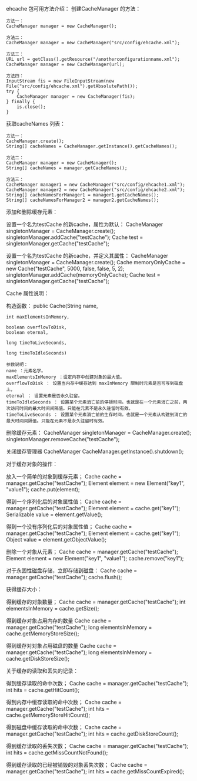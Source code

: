 ehcache 包可用方法介绍：
	创建CacheManager 的方法：
	
	方法一：
	CacheManager manager = new CacheManager();
	
	方法二：
	CacheManager manager = new CacheManager("src/config/ehcache.xml");
	
	方法三：
	URL url = getClass().getResource("/anotherconfigurationname.xml");
	CacheManager manager = new CacheManager(url);
	
	方法四：
	InputStream fis = new FileInputStream(new File("src/config/ehcache.xml").getAbsolutePath());
	try {
		CacheManager manager = new CacheManager(fis);
	} finally {
		is.close();
	}


获取cacheNames 列表：

	方法一：
	CacheManager.create();
	String[] cacheNames = CacheManager.getInstance().getCacheNames();
	
	方法二：
	CacheManager manager = new CacheManager();
	String[] cacheNames = manager.getCacheNames();
	
	方法三：
	CacheManager manager1 = new CacheManager("src/config/ehcache1.xml");
	CacheManager manager2 = new CacheManager("src/config/ehcache2.xml");
	String[] cacheNamesForManager1 = manager1.getCacheNames();
	String[] cacheNamesForManager2 = manager2.getCacheNames();

添加和删除缓存元素：

设置一个名为testCache 的新cache，属性为默认：
CacheManager singletonManager = CacheManager.create();
singletonManager.addCache("testCache");
Cache test = singletonManager.getCache("testCache");

设置一个名为testCache 的新cache，并定义其属性： 
CacheManager singletonManager = CacheManager.create();
Cache memoryOnlyCache = new Cache("testCache", 5000, false, false, 5, 2);
singletonManager.addCache(memoryOnlyCache);
Cache test = singletonManager.getCache("testCache");

Cache 属性说明：

构造函数：
	public Cache(String name,
	
	int maxElementsInMemory,
	
	boolean overflowToDisk,
	boolean eternal,
	
	long timeToLiveSeconds,
	
	long timeToIdleSeconds)
	
	参数说明：
	name ：元素名字。
	maxElementsInMemory ：设定内存中创建对象的最大值。
	overflowToDisk ： 设置当内存中缓存达到 maxInMemory 限制时元素是否可写到磁盘上。
	eternal ： 设置元素是否永久驻留。
	timeToIdleSeconds ： 设置某个元素消亡前的停顿时间。也就是在一个元素消亡之前，两次访问时间的最大时间间隔值。只能在元素不是永久驻留时有效。
	timeToLiveSeconds ： 设置某个元素消亡前的生存时间。也就是一个元素从构建到消亡的最大时间间隔值。只能在元素不是永久驻留时有效。

删除缓存元素：
	CacheManager singletonManager = CacheManager.create();
	singletonManager.removeCache("testCache");


关闭缓存管理器 CacheManager
	CacheManager.getInstance().shutdown();


对于缓存对象的操作：


放入一个简单的对象到缓存元素；
	Cache cache = manager.getCache("testCache");
	Element element = new Element("key1", "value1");
	cache.put(element);

得到一个序列化后的对象属性值；
	Cache cache = manager.getCache("testCache");
	Element element = cache.get("key1");
	Serializable value = element.getValue();

得到一个没有序列化后的对象属性值；
	Cache cache = manager.getCache("testCache");
	Element element = cache.get("key1");
	Object value = element.getObjectValue();

删除一个对象从元素；
	Cache cache = manager.getCache("testCache");
	Element element = new Element("key1", "value1");
	cache.remove("key1");

对于永固性磁盘存储，立即存储到磁盘：
	Cache cache = manager.getCache("testCache");
	cache.flush();


获得缓存大小：


得到缓存的对象数量；
	Cache cache = manager.getCache("testCache");
	int elementsInMemory = cache.getSize();

得到缓存对象占用内存的数量
	Cache cache = manager.getCache("testCache");
	long elementsInMemory = cache.getMemoryStoreSize();

得到缓存对对象占用磁盘的数量
	Cache cache = manager.getCache("testCache");
	long elementsInMemory = cache.getDiskStoreSize();

关于缓存的读取和丢失的记录：


得到缓存读取的命中次数；
	Cache cache = manager.getCache("testCache");
	int hits = cache.getHitCount();

得到内存中缓存读取的命中次数；
	Cache cache = manager.getCache("testCache");
	int hits = cache.getMemoryStoreHitCount();

得到磁盘中缓存读取的命中次数；
	Cache cache = manager.getCache("testCache");
	int hits = cache.getDiskStoreCount();

得到缓存读取的丢失次数；
	Cache cache = manager.getCache("testCache");
	int hits = cache.getMissCountNotFound();

得到缓存读取的已经被销毁的对象丢失次数；
	Cache cache = manager.getCache("testCache");
	int hits = cache.getMissCountExpired();